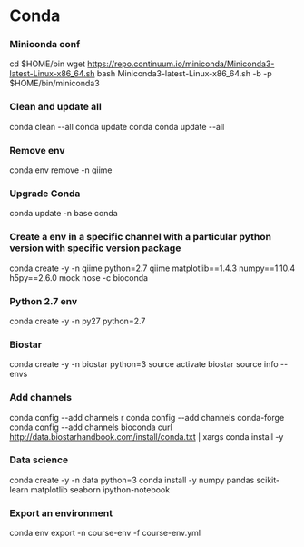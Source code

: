 # Conda
### Miniconda conf

cd $HOME/bin
wget https://repo.continuum.io/miniconda/Miniconda3-latest-Linux-x86_64.sh
bash Miniconda3-latest-Linux-x86_64.sh -b -p $HOME/bin/miniconda3

### Clean and update all
conda clean --all
conda update conda
conda update --all

### Remove env
conda env remove -n qiime

### Upgrade Conda
conda update -n base conda

### Create a env in a specific channel with a particular python version with specific version package
conda create -y -n qiime python=2.7 qiime matplotlib==1.4.3 numpy==1.10.4 h5py==2.6.0 mock nose -c bioconda

### Python 2.7 env
conda create -y -n py27 python=2.7


### Biostar
conda create -y -n biostar python=3
source activate biostar
source info --envs

### Add channels
conda config --add channels r
conda config --add channels conda-forge
conda config --add channels bioconda
curl http://data.biostarhandbook.com/install/conda.txt | xargs conda install -y


### Data science
conda create -y -n data python=3
conda install -y numpy pandas scikit-learn matplotlib seaborn ipython-notebook

### Export an environment
conda env export -n course-env -f course-env.yml
